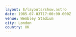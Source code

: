 ```yaml
---
layout: $/layouts/show.astro
date: 1985-07-03T17:00:00.000Z
venue: Wembley Stadium
city: London
country: UK
---
```

